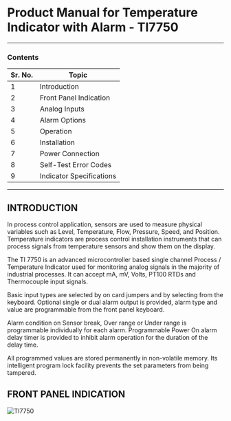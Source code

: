 # Product Manual for Temperature Indicator with Alarm - TI7750 #
-----------------------------------------------------------------
### Contents ###

| Sr. No. | Topic |
| ----------------------- | ------------------------- | 
| 1 | Introduction |
| 2 | Front Panel Indication |
| 3 | Analog Inputs |
| 4 | Alarm Options |
| 5 | Operation |
| 6 | Installation |
| 7 | Power Connection |
| 8 | Self-Test Error Codes |
| 9 | Indicator Specifications |
----------------------------------------------------------
## INTRODUCTION ##

In process control application, sensors are used to measure physical variables such as Level, Temperature, Flow, Pressure, Speed, and Position. Temperature indicators are process control installation instruments that can process signals from temperature sensors and show them on the display.


The TI 7750 is an advanced microcontroller based single channel Process / Temperature Indicator used for monitoring analog signals in the majority of industrial processes.  It can accept mA, mV, Volts, PT100 RTDs and Thermocouple input signals.


Basic input types are selected by on card jumpers and by selecting from the keyboard. Optional single or dual alarm output is provided, alarm type and value are programmable from the front panel keyboard.


Alarm condition on Sensor break, Over range or Under range is programmable individually for each alarm.
Programmable Power On alarm delay timer is provided to inhibit alarm operation for the duration of the delay time.

All programmed values are stored permanently in non-volatile memory. Its intelligent program lock facility prevents the set parameters from being tampered. 

## FRONT PANEL INDICATION ##

![TI7750](https://github.com/BarnaliPatil/ProductUserManual/assets/152055230/da9f27ee-90be-4bee-81f0-efe5249839a1)
